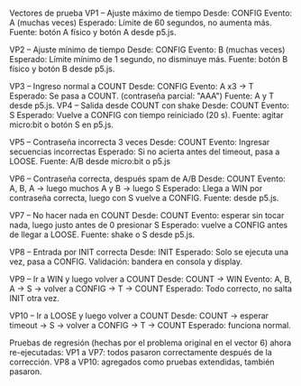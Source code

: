 Vectores de prueba
VP1 – Ajuste máximo de tiempo
Desde: CONFIG
Evento: A (muchas veces)
Esperado: Límite de 60 segundos, no aumenta más.
Fuente: botón A físico y botón A desde p5.js.

VP2 – Ajuste mínimo de tiempo
Desde: CONFIG
Evento: B (muchas veces)
Esperado: Límite mínimo de 1 segundo, no disminuye más.
Fuente: botón B físico y botón B desde p5.js.

VP3 – Ingreso normal a COUNT
Desde: CONFIG
Evento: A x3 → T
Esperado: Se pasa a COUNT. (contraseña parcial: "AAA")
Fuente: A y T desde p5.js.
VP4 – Salida desde COUNT con shake
Desde: COUNT
Evento: S
Esperado: Vuelve a CONFIG con tiempo reiniciado (20 s).
Fuente: agitar micro:bit o botón S en p5.js.

VP5 – Contraseña incorrecta 3 veces
Desde: COUNT
Evento: Ingresar secuencias incorrectas
Esperado: Si no acierta antes del timeout, pasa a LOOSE.
Fuente: A/B desde micro:bit o p5.js

VP6 – Contraseña correcta, después spam de A/B
Desde: COUNT
Evento: A, B, A → luego muchos A y B → luego S
Esperado: Llega a WIN por contraseña correcta, luego con S vuelve a CONFIG.
Fuente: desde p5.js.

VP7 – No hacer nada en COUNT
Desde: COUNT
Evento: esperar sin tocar nada, luego justo antes de 0 presionar S
Esperado: vuelve a CONFIG antes de llegar a LOOSE.
Fuente: shake o S desde p5.js.

VP8 – Entrada por INIT correcta
Desde: INIT
Esperado: Solo se ejecuta una vez, pasa a CONFIG.
Validación: bandera en consola y display.

VP9 – Ir a WIN y luego volver a COUNT
Desde: COUNT → WIN
Evento: A, B, A → S → volver a CONFIG → T → COUNT
Esperado: Todo correcto, no salta INIT otra vez.

VP10 – Ir a LOOSE y luego volver a COUNT
Desde: COUNT → esperar timeout → S → volver a CONFIG → T → COUNT
Esperado: funciona normal.

Pruebas de regresión (hechas por el problema original en el vector 6) ahora re-ejecutadas:
VP1 a VP7: todos pasaron correctamente después de la corrección.
VP8 a VP10: agregados como pruebas extendidas, también pasaron.


